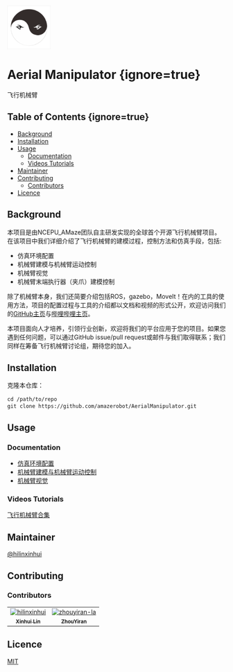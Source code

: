 <img src="./assets/AMaze_logo_v2.jpg" alt="AMazeLab" width="100" height="100">

# Aerial Manipulator {ignore=true}

飞行机械臂

## Table of Contents {ignore=true}

<!-- @import "[TOC]" {cmd="toc" depthFrom=1 depthTo=6 orderedList=false} -->

<!-- code_chunk_output -->

- [Background](#background)
- [Installation](#installation)
- [Usage](#usage)
  - [Documentation](#documentation)
  - [Videos Tutorials](#videos-tutorials)
- [Maintainer](#maintainer)
- [Contributing](#contributing)
  - [Contributors](#contributors)
- [Licence](#licence)

<!-- /code_chunk_output -->

## Background

本项目是由NCEPU_AMaze团队自主研发实现的全球首个开源飞行机械臂项目。在该项目中我们详细介绍了飞行机械臂的建模过程，控制方法和仿真手段，包括:

- 仿真环境配置
- 机械臂建模与机械臂运动控制
- 机械臂视觉
- 机械臂末端执行器（夹爪）建模控制

除了机械臂本身，我们还简要介绍包括ROS，gazebo，MoveIt！在内的工具的使用方法，项目的配置过程与工具的介绍都以文档和视频的形式公开，欢迎访问我们的[GitHub主页](https://github.com/amazerobot)与[哔哩哔哩主页](https://space.bilibili.com/163982377)。

本项目面向人才培养，引领行业创新，欢迎将我们的平台应用于您的项目。如果您遇到任何问题，可以通过GitHub issue/pull request或邮件与我们取得联系；我们同样在筹备飞行机械臂讨论组，期待您的加入。

## Installation

克隆本仓库：

```Shell
cd /path/to/repo
git clone https://github.com/amazerobot/AerialManipulator.git
```

## Usage

### Documentation

- [仿真环境配置](./docs/1.md)
- [机械臂建模与机械臂运动控制](./docs/2.md)
- [机械臂视觉](./docs/3.md)

### Videos Tutorials

[飞行机械臂合集](https://space.bilibili.com/178988710/channel/collectiondetail?sid=204612)

## Maintainer

[@hilinxinhui](https://github.com/hilinxinhui)

## Contributing

### Contributors

<!-- readme: collaborators,contributors -start -->
<table>
<tr>
    <td align="center">
        <a href="https://github.com/hilinxinhui">
            <img src="https://avatars.githubusercontent.com/u/72953081?v=4" width="100;" alt="hilinxinhui"/>
            <br />
            <sub><b>Xinhui Lin</b></sub>
        </a>
    </td>
    <td align="center">
        <a href="https://github.com/zhouyiran-la">
            <img src="https://avatars.githubusercontent.com/u/74852159?v=4" width="100;" alt="zhouyiran-la"/>
            <br />
            <sub><b>ZhouYiran</b></sub>
        </a>
    </td></tr>
</table>
<!-- readme: collaborators,contributors -end -->

## Licence

[MIT](LICENSE)
